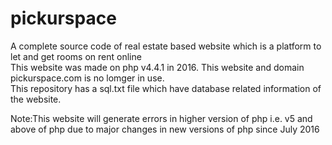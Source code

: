 # pickurspace
A complete source code of real estate based website which is a platform to let and get rooms on rent online<br>
This website was made on php v4.4.1 in 2016. This website and domain pickurspace.com is no lomger in use.<br>
This repository has a sql.txt file which have database related information of the website.

Note:This website will generate errors in higher version of php i.e. v5 and above of php due to major changes in new versions of php since July 2016
